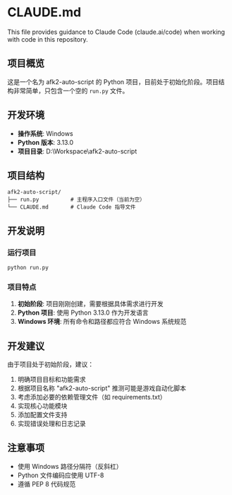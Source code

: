 # CLAUDE.md

This file provides guidance to Claude Code (claude.ai/code) when working with code in this repository.

## 项目概览

这是一个名为 afk2-auto-script 的 Python 项目，目前处于初始化阶段。项目结构非常简单，只包含一个空的 `run.py` 文件。

## 开发环境

- **操作系统**: Windows
- **Python 版本**: 3.13.0
- **项目目录**: D:\Workspace\afk2-auto-script

## 项目结构

```
afk2-auto-script/
├── run.py          # 主程序入口文件（当前为空）
└── CLAUDE.md       # Claude Code 指导文件
```

## 开发说明

### 运行项目
```bash
python run.py
```

### 项目特点

1. **初始阶段**: 项目刚刚创建，需要根据具体需求进行开发
2. **Python 项目**: 使用 Python 3.13.0 作为开发语言
3. **Windows 环境**: 所有命令和路径都应符合 Windows 系统规范

## 开发建议

由于项目处于初始阶段，建议：

1. 明确项目目标和功能需求
2. 根据项目名称 "afk2-auto-script" 推测可能是游戏自动化脚本
3. 考虑添加必要的依赖管理文件（如 requirements.txt）
4. 实现核心功能模块
5. 添加配置文件支持
6. 实现错误处理和日志记录

## 注意事项

- 使用 Windows 路径分隔符（反斜杠）
- Python 文件编码应使用 UTF-8
- 遵循 PEP 8 代码规范